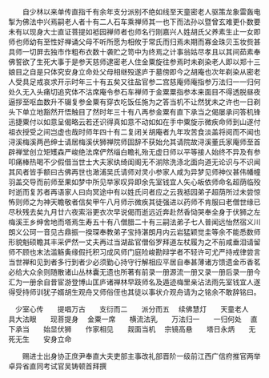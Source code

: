 <!-- { "loadSidebar": true } -->
　　自少林以来单传直指千有余年支分派别不绝如线至天童密老人驱策龙象雷轰电掣为佛法中兴焉嗣老人者十有二人石车乘禅师其一也下而法孙以暨曾玄难更仆数要未有以现身大士直证菩提如袛园禅师者也师名行刚嘉兴人姓胡氏父养素生止一女即师也师幼有至性好禅诵父母不听所愿为相攸于常氏而归焉未期而寡金珠贝玉妆赀甚具师一切屏去独市作粗布衣数十袭贮之笥中为终焉之计事翁姑尽孝且以其间茹素奉佛誓欲了生死大事于是参天慈师逮密老人住金粟旋往参焉时未剃染老人即以郑十三娘目之自是只体究安身立命处父母相继殁遂庐于墓傍即今之胡庵也次年剃染从密老人受具足戒哀求开示时年三十有五矣又往盐官参二宫慈庵师庵指参万法归一一归何处久无入头痛切追究体不沽席庵令参石车禅师于金粟粟指参本来面目不得透脱昼夜逼拶至呕血数升不辍复参金粟有穿衣吃饭任施为之答当机不让然犹未之许也一日剃头下单立地豁然开悟触目了然时年三十有八再参金粟有直下承当之偈屡承问答机锋迅捷粟付以如意呈偈略云若还识得真如意不动如如在手中粟旋示微疾命师到山遂付祖衣授受之间岂虚也哉时师年四十有二复闭关胡庵者九年攻苦食淡盖将阅而不闻也浔溪梅溪两邑绅士请居梅溪伏狮禅院师固辞不获始允其请院故浔溪董氏家庵师至首辟禅堂创立矩矱森严峻绝法席俨然缁白瞻礼殆无虚日师以平等接人始终不异及有参叩痛棒热喝不少假借当世士大夫家纨绮闺阁无不湔除洗涤北面向道无论识与不识闻其风者皆手额曰古佛再世也澉浦吴氏请师对灵小参家人咸为异梦见师神仪甚伟幡幢羽盖交导而前师至果如梦中所见举家叹异即余先室钱宜人矢心皈依师命名超荫临殁时逝而复苏者再语家人曰向冥途中有以姓氏问者应之云我袛园弟子超荫所过未尝惊怖则师之为神天瞻敬者信矣甲午八月师示微疾其徒强进以药师不肯服曰老僧世缘已尽秋残去矣九月廿六夜索浴更衣次早说偈而逝远近奔赴然香恸哭奉全身于伏狮之左梅溪王乡绅舍地而塔焉生寿五十有八僧腊二十有三嗣法弟子七人普闻远怡然宿义川朗义公珂一音见古鼎振一揆琛奉教弟子宝持湛朗月内云岩猛颖觉圭等余不能悉数师形貌魁硕瞻其丰采俨然一丈夫再过当湖盐官僧俗罗拜道左杖履为之不前咸垂泪请留师不顾也末法滥觞夤缘假托积习成风师门庭险峻勘辩学者不轻许可尤严持戒律尝言当世禅和见到者多行到者少必须勤心持守行解相应平居自奉甚薄诸方馈遗金币香茗必给大众余则随散诸山丛林囊无遗也所著有前录一册源流一册又录一册后录一册今汇为一册余自昔宦游登博山匡庐诸禅林早跂师名及遁迹梅里亲沾法雨先室钱宜人遂得受持师训犹子婿胡生观舟又师俗侄也其徒以事状介观舟请为之铭余不敢辞铭曰。

　少室心传　　提唱万古　　支衍而二　　派分而五
　续佛慧灯　　天童老人　　具大法眼　　现菩提身
　金粟一席　　横流法乳　　万法归一　　一归何处
　直下承当　　始显伏狮　　作家相见　　觌面当机
　宗镜高悬　　塔日永炳　　无死无生　　安身立命

　　赐进士出身协正庶尹奉直大夫吏部主事改礼部晋阶一级前江西广信府推官两举卓异省直同考试官吴铸顿首拜撰
